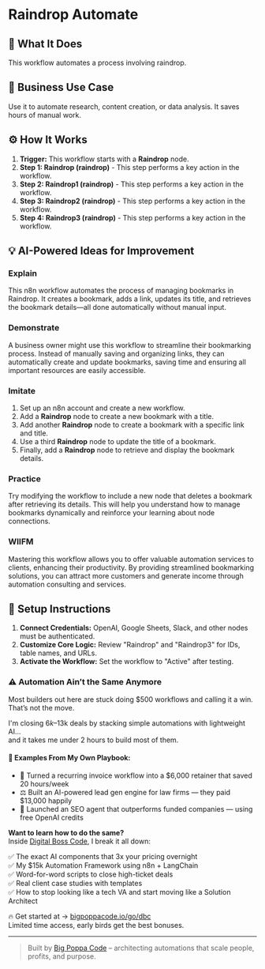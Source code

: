 # Raindrop Automate

## 🚀 What It Does
This workflow automates a process involving raindrop.

## 💼 Business Use Case
Use it to automate research, content creation, or data analysis. It saves hours of manual work.

## ⚙️ How It Works
1.  **Trigger:** This workflow starts with a **Raindrop** node.
2. **Step 1: Raindrop (raindrop)** - This step performs a key action in the workflow.
3. **Step 2: Raindrop1 (raindrop)** - This step performs a key action in the workflow.
4. **Step 3: Raindrop2 (raindrop)** - This step performs a key action in the workflow.
5. **Step 4: Raindrop3 (raindrop)** - This step performs a key action in the workflow.

## 💡 AI-Powered Ideas for Improvement
### Explain
This n8n workflow automates the process of managing bookmarks in Raindrop. It creates a bookmark, adds a link, updates its title, and retrieves the bookmark details—all done automatically without manual input.

### Demonstrate
A business owner might use this workflow to streamline their bookmarking process. Instead of manually saving and organizing links, they can automatically create and update bookmarks, saving time and ensuring all important resources are easily accessible.

### Imitate
1. Set up an n8n account and create a new workflow.
2. Add a **Raindrop** node to create a new bookmark with a title.
3. Add another **Raindrop** node to create a bookmark with a specific link and title.
4. Use a third **Raindrop** node to update the title of a bookmark.
5. Finally, add a **Raindrop** node to retrieve and display the bookmark details.

### Practice
Try modifying the workflow to include a new node that deletes a bookmark after retrieving its details. This will help you understand how to manage bookmarks dynamically and reinforce your learning about node connections.

### WIIFM
Mastering this workflow allows you to offer valuable automation services to clients, enhancing their productivity. By providing streamlined bookmarking solutions, you can attract more customers and generate income through automation consulting and services.

## 🔧 Setup Instructions
1. **Connect Credentials:** OpenAI, Google Sheets, Slack, and other nodes must be authenticated.
2. **Customize Core Logic:** Review "Raindrop" and "Raindrop3" for IDs, table names, and URLs.
3. **Activate the Workflow:** Set the workflow to "Active" after testing.

### ⚠️ Automation Ain’t the Same Anymore

Most builders out here are stuck doing $500 workflows and calling it a win.  
That’s not the move.  

I'm closing $6k–$13k deals by stacking simple automations with lightweight AI...  
and it takes me under 2 hours to build most of them.

#### 🧠 Examples From My Own Playbook:
- 🔁 Turned a recurring invoice workflow into a $6,000 retainer that saved 20 hours/week  
- ⚖️ Built an AI-powered lead gen engine for law firms — they paid $13,000 happily  
- 🚀 Launched an SEO agent that outperforms funded companies — using free OpenAI credits  

**Want to learn how to do the same?**  
Inside [Digital Boss Code](https://bigpoppacode.io/go/dbc), I break it all down:

✅ The exact AI components that 3x your pricing overnight  
✅ My $15k Automation Framework using n8n + LangChain  
✅ Word-for-word scripts to close high-ticket deals  
✅ Real client case studies with templates  
✅ How to stop looking like a tech VA and start moving like a Solution Architect  

🔥 Get started at → [bigpoppacode.io/go/dbc](https://bigpoppacode.io/go/dbc)  
Limited time access, early birds get the best bonuses.

---
> Built by [Big Poppa Code](https://bigpoppacode.io) – architecting automations that scale people, profits, and purpose.
